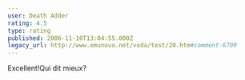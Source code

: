 ```yaml
---
user: Death Adder
rating: 4.5
type: rating
published: 2006-11-10T13:04:55.000Z
legacy_url: http://www.emunova.net/veda/test/20.htm#comment-6709
---
```

Excellent!Qui dit mieux?